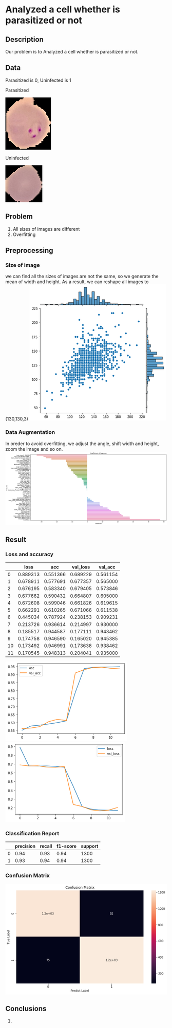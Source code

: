 # Analyzed a cell whether is parasitized or not 

## Description
  Our problem is to Analyzed a cell whether is parasitized or not.
## Data
Parasitized is 0, Uninfected is 1

Parasitized

![parasitized](https://github.com/Martinyeh81/Deep-Learning/blob/main/CNN_on_cell/image/C33P1thinF_IMG_20150619_114756a_cell_179.png)

Uninfected

![uninfected](https://github.com/Martinyeh81/Deep-Learning/blob/main/CNN_on_cell/image/C1_thinF_IMG_20150604_104722_cell_9.png)

## Problem
1. All sizes of images are different
2. Overfitting

## Preprocessing
### Size of image
we can find all the sizes of images are not the same, so we generate the mean of width and height. As a result, we can reshape all images to (130,130,3)
![shape](https://github.com/Martinyeh81/Deep-Learning/blob/main/CNN_on_cell/image/shape_mean.png)

### Data Augmentation
In oreder to avoid overfitting, we adjust the angle, shift width and height, zoom the image and so on.
![change](https://github.com/Martinyeh81/The-Data-Incubator/blob/master/section_1/Image/LR_Ridge_coef.png)

## Result

### Loss and accuracy
||loss|acc|val_loss|val_acc|
| --- | --- | --- | --- | --- |
|0|0.889313|0.551366|0.689229|0.561154|
|1|0.678911|0.577691|0.677357|0.565000|
|2|0.676195|0.583340|0.679405|0.573846|
|3|0.677662|0.590432|0.664807|0.605000|
|4|0.672608|0.599046|0.661826|0.619615|
|5|0.662291|0.610265|0.671066|0.611538|
|6|0.445034|0.787924|0.238153|0.909231|
|7|0.213726|0.936614|0.214997|0.930000|
|8|0.185517|0.944587|0.177111|0.943462|
|9|0.174758|0.946590|0.165020|0.945385|
|10|0.173492|0.946991|0.173638|0.938462|
|11|0.170545|0.948313|0.204041|0.935000|

![accuracy](https://github.com/Martinyeh81/Deep-Learning/blob/main/CNN_on_cell/image/accuracy.png)
![loss](https://github.com/Martinyeh81/Deep-Learning/blob/main/CNN_on_cell/image/loss.png)

### Classification Report
||precision|recall|f1-score|support
| --- | --- | --- | --- | --- |
|0|0.94|0.93|0.94|1300|
|1|0.93|0.94|0.94|1300|

### Confusion Matrix
![confusion](https://github.com/Martinyeh81/Deep-Learning/blob/main/CNN_on_cell/image/confusion%20matrix.png)


## Conclusions
1. 

